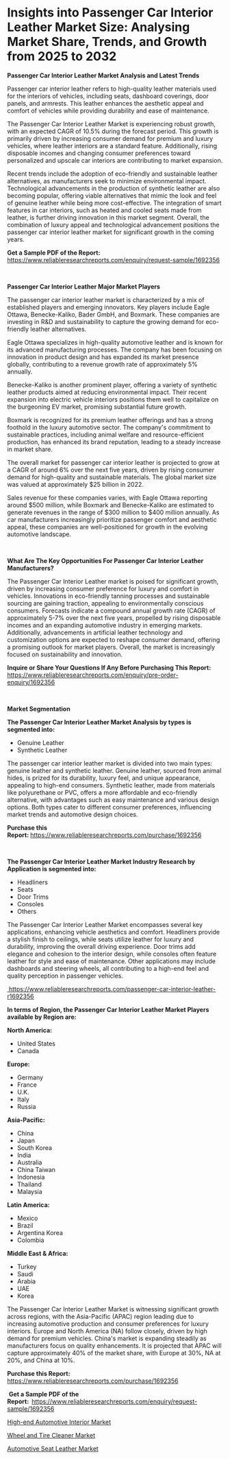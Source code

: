 <p><h1>Insights into Passenger Car Interior Leather Market Size: Analysing Market Share, Trends, and Growth from 2025 to 2032</h1></p><p><strong>Passenger Car Interior Leather Market Analysis and Latest Trends</strong></p>
<p><p>Passenger car interior leather refers to high-quality leather materials used for the interiors of vehicles, including seats, dashboard coverings, door panels, and armrests. This leather enhances the aesthetic appeal and comfort of vehicles while providing durability and ease of maintenance. </p><p>The Passenger Car Interior Leather Market is experiencing robust growth, with an expected CAGR of 10.5% during the forecast period. This growth is primarily driven by increasing consumer demand for premium and luxury vehicles, where leather interiors are a standard feature. Additionally, rising disposable incomes and changing consumer preferences toward personalized and upscale car interiors are contributing to market expansion. </p><p>Recent trends include the adoption of eco-friendly and sustainable leather alternatives, as manufacturers seek to minimize environmental impact. Technological advancements in the production of synthetic leather are also becoming popular, offering viable alternatives that mimic the look and feel of genuine leather while being more cost-effective. The integration of smart features in car interiors, such as heated and cooled seats made from leather, is further driving innovation in this market segment. Overall, the combination of luxury appeal and technological advancement positions the passenger car interior leather market for significant growth in the coming years.</p></p>
<p><strong>Get a Sample PDF of the Report:&nbsp;</strong> <a href="https://www.reliableresearchreports.com/enquiry/request-sample/1692356?utm_campaign=120&utm_medium=2&utm_source=Github&utm_content=ia&utm_term=07012025&utm_id=passenger-car-interior-leather">https://www.reliableresearchreports.com/enquiry/request-sample/1692356</a></p>
<p>&nbsp;</p>
<p><strong>Passenger Car Interior Leather Major Market Players</strong></p>
<p><p>The passenger car interior leather market is characterized by a mix of established players and emerging innovators. Key players include Eagle Ottawa, Benecke-Kaliko, Bader GmbH, and Boxmark. These companies are investing in R&D and sustainability to capture the growing demand for eco-friendly leather alternatives.</p><p>Eagle Ottawa specializes in high-quality automotive leather and is known for its advanced manufacturing processes. The company has been focusing on innovation in product design and has expanded its market presence globally, contributing to a revenue growth rate of approximately 5% annually.</p><p>Benecke-Kaliko is another prominent player, offering a variety of synthetic leather products aimed at reducing environmental impact. Their recent expansion into electric vehicle interiors positions them well to capitalize on the burgeoning EV market, promising substantial future growth.</p><p>Boxmark is recognized for its premium leather offerings and has a strong foothold in the luxury automotive sector. The company's commitment to sustainable practices, including animal welfare and resource-efficient production, has enhanced its brand reputation, leading to a steady increase in market share.</p><p>The overall market for passenger car interior leather is projected to grow at a CAGR of around 6% over the next five years, driven by rising consumer demand for high-quality and sustainable materials. The global market size was valued at approximately $25 billion in 2022.</p><p>Sales revenue for these companies varies, with Eagle Ottawa reporting around $500 million, while Boxmark and Benecke-Kaliko are estimated to generate revenues in the range of $300 million to $400 million annually. As car manufacturers increasingly prioritize passenger comfort and aesthetic appeal, these companies are well-positioned for growth in the evolving automotive landscape.</p></p>
<p>&nbsp;</p>
<p><strong>What Are The Key Opportunities For Passenger Car Interior Leather Manufacturers?</strong></p>
<p><p>The Passenger Car Interior Leather market is poised for significant growth, driven by increasing consumer preference for luxury and comfort in vehicles. Innovations in eco-friendly tanning processes and sustainable sourcing are gaining traction, appealing to environmentally conscious consumers. Forecasts indicate a compound annual growth rate (CAGR) of approximately 5-7% over the next five years, propelled by rising disposable incomes and an expanding automotive industry in emerging markets. Additionally, advancements in artificial leather technology and customization options are expected to reshape consumer demand, offering a promising outlook for market players. Overall, the market is increasingly focused on sustainability and innovation.</p></p>
<p><strong>Inquire or Share Your Questions If Any Before Purchasing This Report:</strong> <a href="https://www.reliableresearchreports.com/enquiry/pre-order-enquiry/1692356?utm_campaign=120&utm_medium=2&utm_source=Github&utm_content=ia&utm_term=07012025&utm_id=passenger-car-interior-leather">https://www.reliableresearchreports.com/enquiry/pre-order-enquiry/1692356</a></p>
<p>&nbsp;</p>
<p><strong>Market Segmentation</strong></p>
<p><strong>The Passenger Car Interior Leather Market Analysis by types is segmented into:</strong></p>
<p><ul><li>Genuine Leather</li><li>Synthetic Leather</li></ul></p>
<p><p>The passenger car interior leather market is divided into two main types: genuine leather and synthetic leather. Genuine leather, sourced from animal hides, is prized for its durability, luxury feel, and unique appearance, appealing to high-end consumers. Synthetic leather, made from materials like polyurethane or PVC, offers a more affordable and eco-friendly alternative, with advantages such as easy maintenance and various design options. Both types cater to different consumer preferences, influencing market trends and automotive design choices.</p></p>
<p><strong>Purchase this Report:&nbsp;</strong><a href="https://www.reliableresearchreports.com/purchase/1692356?utm_campaign=120&utm_medium=2&utm_source=Github&utm_content=ia&utm_term=07012025&utm_id=passenger-car-interior-leather">https://www.reliableresearchreports.com/purchase/1692356</a></p>
<p>&nbsp;</p>
<p><strong>The Passenger Car Interior Leather Market Industry Research by Application is segmented into:</strong></p>
<p><ul><li>Headliners</li><li>Seats</li><li>Door Trims</li><li>Consoles</li><li>Others</li></ul></p>
<p><p>The Passenger Car Interior Leather Market encompasses several key applications, enhancing vehicle aesthetics and comfort. Headliners provide a stylish finish to ceilings, while seats utilize leather for luxury and durability, improving the overall driving experience. Door trims add elegance and cohesion to the interior design, while consoles often feature leather for style and ease of maintenance. Other applications may include dashboards and steering wheels, all contributing to a high-end feel and quality perception in passenger vehicles.</p></p>
<p><a href="https://www.reliableresearchreports.com/passenger-car-interior-leather-r1692356?utm_campaign=120&utm_medium=2&utm_source=Github&utm_content=ia&utm_term=07012025&utm_id=passenger-car-interior-leather">&nbsp;https://www.reliableresearchreports.com/passenger-car-interior-leather-r1692356</a></p>
<p><strong>In terms of Region, the Passenger Car Interior Leather Market Players available by Region are:</strong></p>
<p>
    <p> <strong> North America: </strong>
        <ul>
            <li>United States</li>
            <li>Canada</li>
        </ul>
        </p> 
    <p> <strong> Europe: </strong>
        <ul>
            <li>Germany</li>
            <li>France</li>
            <li>U.K.</li>
            <li>Italy</li>
            <li>Russia</li>
        </ul>
        </p> 
    <p> <strong> Asia-Pacific: </strong>
        <ul>
            <li>China</li>
            <li>Japan</li>
            <li>South Korea</li>
            <li>India</li>
            <li>Australia</li>
            <li>China Taiwan</li>
            <li>Indonesia</li>
            <li>Thailand</li>
            <li>Malaysia</li>
        </ul>
        </p> 
    <p> <strong> Latin America: </strong>
        <ul>
            <li>Mexico</li>
            <li>Brazil</li>
            <li>Argentina Korea</li>
            <li>Colombia</li>
        </ul>
        </p> 
    <p> <strong> Middle East & Africa: </strong>
        <ul>
            <li>Turkey</li>
            <li>Saudi</li>
            <li>Arabia</li>
            <li>UAE</li>
            <li>Korea</li>
        </ul>
    </p>
    </p>
<p><p>The Passenger Car Interior Leather Market is witnessing significant growth across regions, with the Asia-Pacific (APAC) region leading due to increasing automotive production and consumer preferences for luxury interiors. Europe and North America (NA) follow closely, driven by high demand for premium vehicles. China's market is expanding steadily as manufacturers focus on quality enhancements. It is projected that APAC will capture approximately 40% of the market share, with Europe at 30%, NA at 20%, and China at 10%.</p></p>
<p><strong>Purchase this Report: </strong><a href="https://www.reliableresearchreports.com/purchase/1692356?utm_campaign=120&utm_medium=2&utm_source=Github&utm_content=ia&utm_term=07012025&utm_id=passenger-car-interior-leather">https://www.reliableresearchreports.com/purchase/1692356</a></p>
<p>&nbsp;<strong>Get a Sample PDF of the Report:&nbsp;&nbsp;</strong><a href="https://www.reliableresearchreports.com/enquiry/request-sample/1692356?utm_campaign=120&utm_medium=2&utm_source=Github&utm_content=ia&utm_term=07012025&utm_id=passenger-car-interior-leather">https://www.reliableresearchreports.com/enquiry/request-sample/1692356</a></p>
<p><strong></strong></p>
<p><p><a href="https://github.com/maclarensidney/Market-Research-Report-List-1/blob/main/high-end-automotive-interior-market.md?utm_campaign=120&utm_medium=2&utm_source=Github&utm_content=ia&utm_term=07012025&utm_id=passenger-car-interior-leather">High-end Automotive Interior Market</a></p><p><a href="https://github.com/joannesouthgate/Market-Research-Report-List-5/blob/main/wheel-and-tire-cleaner-market.md?utm_campaign=120&utm_medium=2&utm_source=Github&utm_content=ia&utm_term=07012025&utm_id=passenger-car-interior-leather">Wheel and Tire Cleaner Market</a></p><p><a href="https://github.com/DianaWilson796/Market-Research-Report-List-1/blob/main/automotive-seat-leather-market.md?utm_campaign=120&utm_medium=2&utm_source=Github&utm_content=ia&utm_term=07012025&utm_id=passenger-car-interior-leather">Automotive Seat Leather Market</a></p></p>